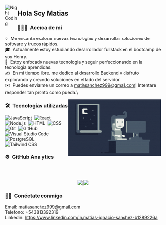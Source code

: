 

<img alt="Night Coding" src="./assets/Hand%20Wave.gif" width='40' align="left"/><h2>Hola Soy Matias</h2>


### 👨🏻‍💻 &nbsp;Acerca de mi 

💡 &nbsp;Me encanta explorar nuevas tecnologías y desarrollar soluciones de software y trucos rápidos.\
🎓 &nbsp;Actualmente estoy estudiando desarrollador fullstack en el bootcamp de soy Henry.\
🌱 &nbsp;Estoy enfocado nuevas tecnologia y seguir perfeccionando en la tecnologia aprendidas.\
✍️ &nbsp;En mi tiempo libre, me dedico al desarrollo Backend y disfruto explorando y creando soluciones en el lado del servidor.\
✉️ &nbsp;Puedes enviarme un correo a matiasanchez999@gmail.com! Intentare responder tan pronto como pueda.\
<!-- 📄 &nbsp;Please have a look at my [Résumé](https://www.adityavsingh.com/resume.html) for more details about me. I'm open to feedback and suggestions! -->

<img alt="Night Coding" src="https://raw.githubusercontent.com/AVS1508/AVS1508/master/assets/Night-Coding.gif" align="right"/>

### 🛠 &nbsp;Tecnologías utilizadas

![JavaScript](https://img.shields.io/badge/-JavaScript-05122A?style=flat&logo=javascript)&nbsp;
![React](https://img.shields.io/badge/-React-05122A?style=flat&logo=react)&nbsp;
![Node.js](https://img.shields.io/badge/-Node.js-05122A?style=flat&logo=node.js)&nbsp;
![HTML](https://img.shields.io/badge/-HTML-05122A?style=flat&logo=HTML5)&nbsp;
![CSS](https://img.shields.io/badge/-CSS-05122A?style=flat&logo=CSS3&logoColor=1572B6)&nbsp;
![Git](https://img.shields.io/badge/-Git-05122A?style=flat&logo=git)&nbsp;
![GitHub](https://img.shields.io/badge/-GitHub-05122A?style=flat&logo=github)&nbsp;
![Visual Studio Code](https://img.shields.io/badge/-Visual%20Studio%20Code-05122A?style=flat&logo=visual-studio-code&logoColor=007ACC)&nbsp;
![PostgreSQL](https://img.shields.io/badge/-PostgreSQL-05122A?style=flat&logo=postgresql)&nbsp;
![Tailwind CSS](https://img.shields.io/badge/-Tailwind%20CSS-05122A?style=flat&logo=tailwind-css&logoColor=38B2AC)&nbsp;

### ⚙️ &nbsp;GitHub Analytics
<br>
<br>

<p align="center">
<a href="https://github.com/matsan201">
  <img height="180em" src="https://github-readme-stats-eight-theta.vercel.app/api?username=matsan201&show_icons=true&theme=algolia&include_all_commits=true&count_private=true"/>
    <img height="180em" src="https://github-readme-stats-eight-theta.vercel.app/api/top-langs/?username=matsan201&layout=compact&langs_count=8&theme=algolia"/>
</a>
</p>

### 🤝🏻 &nbsp;Conéctate conmigo

Email: matiasanchez999@gmail.com
<br>
Telefono: +543813392319
<br>
Linkedin: https://www.linkedin.com/in/matias-ignacio-sanchez-b1289226a
